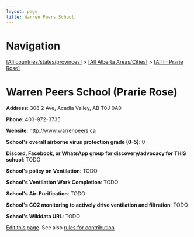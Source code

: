 ```yaml
---
layout: page
title: Warren Peers School
---
```

# Navigation

[[All countries/states/provinces]](../../..) > [[All Alberta Areas/Cities]](../..) > [[All In Prarie Rose]](..)

# Warren Peers School (Prarie Rose)

**Address**: 308 2 Ave, Acadia Valley, AB T0J 0A0

**Phone**: 403-972-3735

**Website**: <http://www.warrenpeers.ca>

**School's overall airborne virus protection grade (0-5)**: 0

**Discord, Facebook, or WhatsApp group for discovery/advocacy for THIS school**: TODO

**School's policy on Ventilation**: TODO

**School's Ventilation Work Completion**: TODO

**School's Air-Purification**: TODO

**School's CO2 monitoring to actively drive ventilation and filtration**: TODO

**School's Wikidata URL**: TODO


[Edit this page](https://github.com/ventilate-schools/AB/edit/main/./Prarie_Rose/Warren_Peers_School.md). See also [rules for contribution](../../../contribution-rules/)